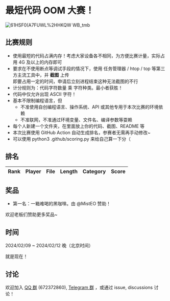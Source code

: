 # 最短代码 OOM 大赛！

![61HSF0(A7FUWL%2HHKQW WB_tmb](https://github.com/InvoluteHell/OutOfMemory/assets/18511905/23ea5fb8-291a-4496-be78-c6f52508bc97)


## 比赛规则

- 使用最短的代码占满内存！考虑大家设备各不相同，为方便比赛计量，实际占用 4G 及以上的内存即可
- 要求在不使用断点等调试手段的情况下，使用 任务管理器 / htop / top 等第三方主流工具中，并 **截图** 上传  
  即要占用一定的时间，申请后立刻进程结束这种无法截图的不行
- 计分规则为：代码字符数量 乘 字符种类。最小者获胜！
- 代码中仅允许出现 ASCII 字符！
- 基本不限制编程语言，但  
  - 不准使用自创编程语言、操作系统、API 或其他专用于本次比赛的环境依赖
  - 不准联网，不准通过环境变量、文件名、编译参数等耍赖
- 每个人新建一个文件夹，在里面放上你的代码、截图、README 等
- 本次比赛使用 GitHub Action 自动生成排名，参赛者无需再手动修改~
- 可以使用 python3 .github/scoring.py <file> 来给自己算一下分（

## 排名

<!-- begin of RANKING -->
| Rank | Player | File | Length | Category | Score |
| ---- | ------ | ---- | ------ | -------- | ----- |
<!-- end of RANKING -->

## 奖品

- 第一名：一箱难喝的黑咖啡。由 @MistEO 赞助！

欢迎老板们赞助更多奖品~

## 时间

2024/02/09 ~ 2024/02/12 晚（北京时间）

就是现在！

## 讨论

欢迎加入 [QQ 群](https://jq.qq.com/?_wv=1027&k=8aBWumWU) (672372860), [Telegram 群](https://t.me/+NjDljiDRrpI4NTU1) ，或通过 issue, discussions 讨论！
